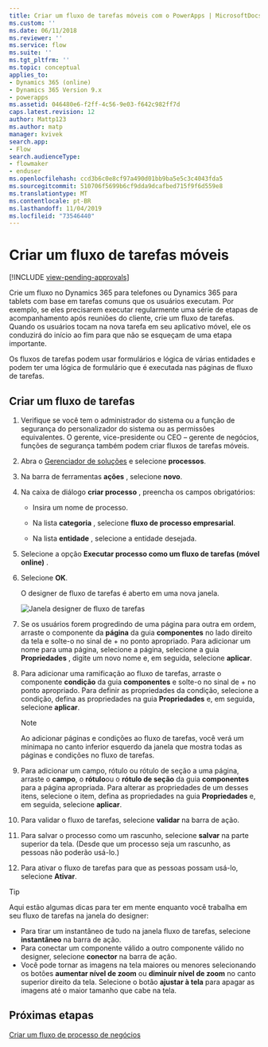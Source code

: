 ```yaml
---
title: Criar um fluxo de tarefas móveis com o PowerApps | MicrosoftDocs
ms.custom: ''
ms.date: 06/11/2018
ms.reviewer: ''
ms.service: flow
ms.suite: ''
ms.tgt_pltfrm: ''
ms.topic: conceptual
applies_to:
- Dynamics 365 (online)
- Dynamics 365 Version 9.x
- powerapps
ms.assetid: 046480e6-f2ff-4c56-9e03-f642c982ff7d
caps.latest.revision: 12
author: Mattp123
ms.author: matp
manager: kvivek
search.app:
- Flow
search.audienceType:
- flowmaker
- enduser
ms.openlocfilehash: ccd3b6c0e8cf97a490d01bb9ba5e5c3c4043fda5
ms.sourcegitcommit: 510706f5699b6cf9dda9dcafbed715f9f6d559e8
ms.translationtype: MT
ms.contentlocale: pt-BR
ms.lasthandoff: 11/04/2019
ms.locfileid: "73546440"
---
```

# <a name="create-a-mobile-task-flow"></a>Criar um fluxo de tarefas móveis
[!INCLUDE [view-pending-approvals](includes/cc-rebrand.md)]

Crie um fluxo no Dynamics 365 para telefones ou Dynamics 365 para tablets com base em tarefas comuns que os usuários executam. Por exemplo, se eles precisarem executar regularmente uma série de etapas de acompanhamento após reuniões do cliente, crie um fluxo de tarefas. Quando os usuários tocam na nova tarefa em seu aplicativo móvel, ele os conduzirá do início ao fim para que não se esqueçam de uma etapa importante.  
  
 Os fluxos de tarefas podem usar formulários e lógica de várias entidades e podem ter uma lógica de formulário que é executada nas páginas de fluxo de tarefas.  
  
## <a name="create-a-task-flow"></a>Criar um fluxo de tarefas
  
1. Verifique se você tem o administrador do sistema ou a função de segurança do personalizador do sistema ou as permissões equivalentes. O gerente, vice-presidente ou CEO – gerente de negócios, funções de segurança também podem criar fluxos de tarefas móveis. 
  
2. Abra o [Gerenciador de soluções](/powerapps/maker/model-driven-apps/advanced-navigation#solution-explorer) e selecione **processos**.  
  
3.  Na barra de ferramentas **ações** , selecione **novo**.  
  
4.  Na caixa de diálogo **criar processo** , preencha os campos obrigatórios:  
  
    -   Insira um nome de processo.  
  
    -   Na lista **categoria** , selecione **fluxo de processo empresarial**.  
  
    -   Na lista **entidade** , selecione a entidade desejada.  
  
5.  Selecione a opção **Executar processo como um fluxo de tarefas (móvel online)** .  
  
6.  Selecione **OK**.
  
     O designer de fluxo de tarefas é aberto em uma nova janela.  
  
     ![Janela designer de fluxo de tarefas](media/task-flow-designer-window.png "Janela designer de fluxo de tarefas") 
  
7.  Se os usuários forem progredindo de uma página para outra em ordem, arraste o componente da **página** da guia **componentes** no lado direito da tela e solte-o no sinal de + no ponto apropriado. Para adicionar um nome para uma página, selecione a página, selecione a guia **Propriedades** , digite um novo nome e, em seguida, selecione **aplicar**.  
  
8.  Para adicionar uma ramificação ao fluxo de tarefas, arraste o componente **condição** da guia **componentes** e solte-o no sinal de + no ponto apropriado. Para definir as propriedades da condição, selecione a condição, defina as propriedades na guia **Propriedades** e, em seguida, selecione **aplicar**.  
  
    > [!NOTE]
    >  Ao adicionar páginas e condições ao fluxo de tarefas, você verá um minimapa no canto inferior esquerdo da janela que mostra todas as páginas e condições no fluxo de tarefas.  
  
9. Para adicionar um campo, rótulo ou rótulo de seção a uma página, arraste o **campo**, o **rótulo**ou o **rótulo de seção** da guia **componentes** para a página apropriada. Para alterar as propriedades de um desses itens, selecione o item, defina as propriedades na guia **Propriedades** e, em seguida, selecione **aplicar**.  
  
10. Para validar o fluxo de tarefas, selecione **validar** na barra de ação.  
  
11. Para salvar o processo como um rascunho, selecione **salvar** na parte superior da tela. (Desde que um processo seja um rascunho, as pessoas não poderão usá-lo.)  
  
12. Para ativar o fluxo de tarefas para que as pessoas possam usá-lo, selecione **Ativar**.  
  
> [!TIP]
>  Aqui estão algumas dicas para ter em mente enquanto você trabalha em seu fluxo de tarefas na janela do designer:  
>   
> -  Para tirar um instantâneo de tudo na janela fluxo de tarefas, selecione **instantâneo** na barra de ação.  
> -  Para conectar um componente válido a outro componente válido no designer, selecione **conector** na barra de ação.  
> -  Você pode tornar as imagens na tela maiores ou menores selecionando os botões **aumentar nível de zoom** ou **diminuir nível de zoom** no canto superior direito da tela. Selecione o botão **ajustar à tela** para apagar as imagens até o maior tamanho que cabe na tela.  
  
## <a name="next-steps"></a>Próximas etapas  
 [Criar um fluxo de processo de negócios](create-business-process-flow.md)   

